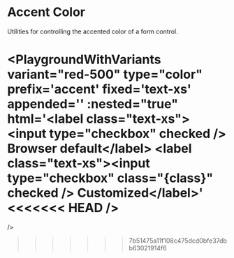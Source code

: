 # Accent Color

Utilities for controlling the accented color of a form control.

<PlaygroundWithVariants
  variant="red-500"
  type="color"
  prefix='accent'
  fixed='text-xs'
  appended=''
  :nested="true"
  html='&lt;label class="text-xs"&gt;&lt;input type="checkbox" checked /&gt; Browser default&lt;/label&gt;
  &lt;label class="text-xs"&gt;&lt;input type="checkbox" class="{class}" checked /&gt; Customized&lt;/label&gt;'
<<<<<<< HEAD
/>
=======
/>
>>>>>>> 7b51475a11f108c475dcd0bfe37dbb63021914f6
